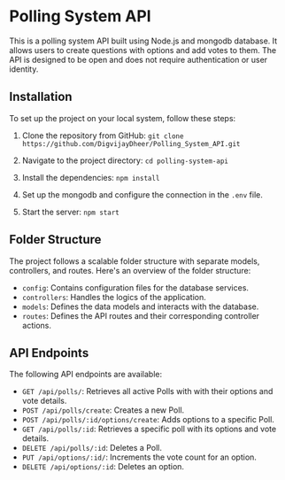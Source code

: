 # Polling System API

This is a polling system API built using Node.js and mongodb database. It allows users to create questions with options and add votes to them. The API is designed to be open and does not require authentication or user identity.

## Installation

To set up the project on your local system, follow these steps:

1. Clone the repository from GitHub: `git clone https://github.com/DigvijayDheer/Polling_System_API.git`

2. Navigate to the project directory: `cd polling-system-api`

3. Install the dependencies: `npm install`

4. Set up the mongodb and configure the connection in the `.env` file.

5. Start the server: `npm start`

## Folder Structure

The project follows a scalable folder structure with separate models, controllers, and routes. Here's an overview of the folder structure:

- `config`: Contains configuration files for the database services.
- `controllers`: Handles the logics of the application.
- `models`: Defines the data models and interacts with the database.
- `routes`: Defines the API routes and their corresponding controller actions.

## API Endpoints

The following API endpoints are available:

- `GET /api/polls/`: Retrieves all active Polls with with their options and vote details.
- `POST /api/polls/create`: Creates a new Poll.
- `POST /api/polls/:id/options/create`: Adds options to a specific Poll.
- `GET /api/polls/:id`: Retrieves a specific poll with its options and vote details.
- `DELETE /api/polls/:id`: Deletes a Poll.
- `PUT /api/options/:id/`: Increments the vote count for an option.
- `DELETE /api/options/:id`: Deletes an option.
